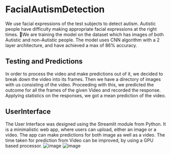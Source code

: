 # FacialAutismDetection
We use facial expressions of the test subjects to detect autism.  Autistic people have difficulty making appropriate facial expressions at the right times. We are training the model on the dataset which has images of both Autistic and non-Autistic people. The model uses CNN algorithm with a 2 layer architecture, and have achieved a max of 86% accuracy.
## Testing and Predictions
In order to process the video and make predictions out of it, we decided to break down the video into its frames.
Then we have a directory of images with us consisting of the video.
Proceeding with this, we predicted the outcome for all the frames of the given Video and recorded the response.
Applying statistics on the responses, we got a mean prediction of the video.
## UserInterface
The User Interface was designed using the Streamlit module from Python.
It is a minimalistic web app, where users can upload, either an image or a video.
The app can make predictions for both image as well as a video.
The time taken for prediction from Video can be improved, by using a GPU based processor.
![image](https://user-images.githubusercontent.com/43439398/122371974-eaad0000-cf7d-11eb-9fbd-acbc5f7d9aeb.png)
![image](https://user-images.githubusercontent.com/43439398/122372015-f39dd180-cf7d-11eb-8063-373c267b3863.png)
